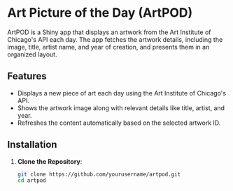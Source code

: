 # Art Picture of the Day (ArtPOD)

ArtPOD is a Shiny app that displays an artwork from the Art Institute of Chicago's API each day. The app fetches the artwork details, including the image, title, artist name, and year of creation, and presents them in an organized layout.

## Features

- Displays a new piece of art each day using the Art Institute of Chicago's API.
- Shows the artwork image along with relevant details like title, artist, and year.
- Refreshes the content automatically based on the selected artwork ID.

## Installation

1. **Clone the Repository**:

   ```bash
   git clone https://github.com/yourusername/artpod.git
   cd artpod

